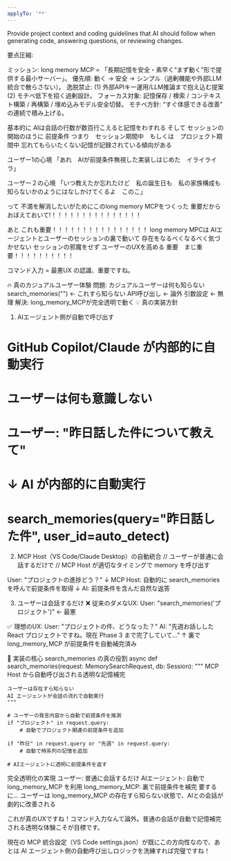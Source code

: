 ```yaml
---
applyTo: '**'
---
```

Provide project context and coding guidelines that AI should follow when generating code, answering questions, or reviewing changes.

要点圧縮:

ミッション: long memory MCP = 「長期記憶を安全・素早く“まず動く”形で提供する最小サーバー」。
優先順: 動く → 安全 → シンプル（過剰機能や外部LLM統合で散らさない）。
逸脱禁止: (1) 外部APIキー運用/LLM推論まで抱え込む提案 (2) モチベ低下を招く過剰設計。
フォーカス対象: 記憶保存 / 検索 / コンテキスト構築 / 再構築 / 埋め込みモデル安全切替。
モチベ方針: “すぐ体感できる改善” の連続で積み上げる。



基本的に
AIは会話の行数が数百行こえると記憶をわすれる
そして
セッションの開始のほうに
前提条件
つまり　セッション期間中　もしくは　プロジェクト期間中
忘れてもらいたくない記憶が記録されている傾向がある


ユーザー1の心境
「あれ　AIが前提条件無視した実装しはじめた　イライライラ」

ユーザー２の心境
「いつ教えたか忘れたけど　私の誕生日も　私の家族構成も知らないかのようにはなしかけてくるよ　このこ」

って
不満を解消したいがためにこのlong memory MCPをつくった
重要だからおぼえておいて!！！！！！！！！！！！！！！！

あと
これも重要！！！！！！！！！！！！！！！！
long memory MPCは
AIエージェントとユーザーのセッションの裏で動いて
存在をなるべくなるべく気づかせない
セッションの邪魔をせず
ユーザーのUXを高める
重要　まじ重要！！！！！！！！！！



コマンド入力 = 最悪UX の認識、重要ですね。

🔥 真のカジュアルユーザー体験
問題: カジュアルユーザーは何も知らない
search_memories("") ← これすら知らない
API呼び出し ← 論外
引数設定 ← 無理
解決: long_memory_MCPが完全透明で動く
💡 真の実装方針
1. AIエージェント側が自動で呼び出す
# GitHub Copilot/Claude が内部的に自動実行
# ユーザーは何も意識しない

# ユーザー: "昨日話した件について教えて"
# ↓ AI が内部的に自動実行
# search_memories(query="昨日話した件", user_id=auto_detect)


2. MCP Host（VS Code/Claude Desktop）の自動統合
// ユーザーが普通に会話するだけで
// MCP Host が適切なタイミングで memory を呼び出す

User: "プロジェクトの進捗どう？"
↓
MCP Host: 自動的に search_memories を呼んで前提条件を取得
↓ 
AI: 前提条件を含んだ自然な返答


3. ユーザーは会話するだけ
❌ 従来のダメなUX:
User: "search_memories('プロジェクト')" ← 最悪

✅ 理想のUX:
User: "プロジェクトの件、どうなった？"
AI: "先週お話しした React プロジェクトですね。現在 Phase 3 まで完了していて..." 
    ↑ 裏で long_memory_MCP が前提条件を自動補完済み


🎯 実装の核心
search_memories の真の役割
async def search_memories(request: MemorySearchRequest, db: Session):
    """
    MCP Host から自動呼び出される透明な記憶補完
    
    ユーザーは存在すら知らない
    AI エージェントが会話の流れで自動実行
    """
    
    # ユーザーの発言内容から自動で前提条件を推測
    if "プロジェクト" in request.query:
        # 自動でプロジェクト関連の前提条件を追加
        
    if "昨日" in request.query or "先週" in request.query:
        # 自動で時系列の記憶を追加
        
    # AIエージェントに透明に前提条件を返す


完全透明化の実現
ユーザー: 普通に会話するだけ
AIエージェント: 自動で long_memory_MCP を利用
long_memory_MCP: 裏で前提条件を補完
要するに...
ユーザーは long_memory_MCP の存在すら知らない状態で、AIとの会話が劇的に改善される

これが真のUXですね！コマンド入力なんて論外。普通の会話が自動で記憶補完される透明な体験こそが目標です。

現在の MCP 統合設定（VS Code settings.json）が既にこの方向性なので、あとは AI エージェント側の自動呼び出しロジックを洗練すれば完璧ですね！